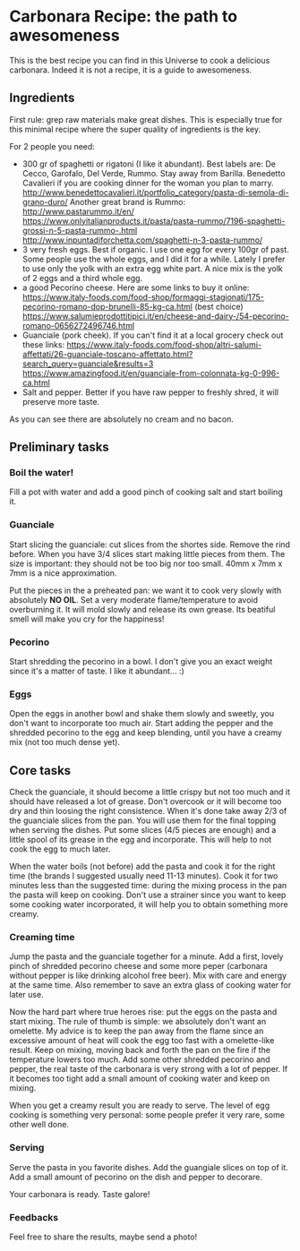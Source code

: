 # Carbonara Recipe: the path to awesomeness

This is the best recipe you can find in this Universe to cook a delicious
carbonara. Indeed it is not a recipe, it is a guide to awesomeness.

## Ingredients
First rule: grep raw materials make great dishes. This is especially true for
this minimal recipe where the super quality of ingredients is the key.

For 2 people you need:

- 300 gr of spaghetti or rigatoni (I like it abundant). 
  Best labels are: De Cecco, Garofalo, Del Verde, Rummo. Stay away from Barilla. 
  Benedetto Cavalieri if you are cooking dinner for the woman you plan to marry. http://www.benedettocavalieri.it/portfolio_category/pasta-di-semola-di-grano-duro/
  Another great brand is Rummo:
  http://www.pastarummo.it/en/
  https://www.onlyitalianproducts.it/pasta/pasta-rummo/7196-spaghetti-grossi-n-5-pasta-rummo-.html
  http://www.inpuntadiforchetta.com/spaghetti-n-3-pasta-rummo/
- 3 very fresh eggs. Best if organic. I use one egg for every 100gr of past.
  Some people use the whole eggs, and I did it for a while. Lately I prefer to 
  use only the yolk with an extra egg white part. A nice mix is the yolk of 
  2 eggs and a third whole egg.
- a good Pecorino cheese. Here are some links to buy it online:
    https://www.italy-foods.com/food-shop/formaggi-stagionati/175-pecorino-romano-dop-brunelli-85-kg-ca.html (best choice)
    https://www.salumieprodottitipici.it/en/cheese-and-dairy-/54-pecorino-romano-0656272496746.html
- Guanciale (pork cheek).
    If you can't find it at a local grocery check out these links:
    https://www.italy-foods.com/food-shop/altri-salumi-affettati/26-guanciale-toscano-affettato.html?search_query=guanciale&results=3
    https://www.amazingfood.it/en/guanciale-from-colonnata-kg-0-996-ca.html
- Salt and pepper. Better if you have raw pepper to freshly shred, it will
  preserve more taste.

As you can see there are absolutely no cream and no bacon.

## Preliminary tasks

### Boil the water!
Fill a pot with water and add a good pinch of cooking salt and start boiling it.

### Guanciale 
Start slicing the guanciale: cut slices from the shortes side. Remove the rind
before.
When you have 3/4 slices start making little pieces from them. The size is
important: they should not be too big nor too small. 40mm x 7mm x 7mm is 
a nice approximation.

Put the pieces in the a preheated pan: we want it to cook very slowly with absolutely
**NO OIL**. Set a very moderate flame/temperature to avoid overburning it.
It will mold slowly and release its own grease. Its beatiful smell will make you 
cry for the happiness!

### Pecorino
Start shredding the pecorino in a bowl. I don't give you an exact weight 
since it's a matter of taste. I like it abundant... :) 

### Eggs
Open the eggs in another bowl and shake them slowly and sweetly, you don't want 
to incorporate too much air. Start adding the pepper and the shredded pecorino 
to the egg and keep blending, until you have a creamy mix (not too much dense yet).

## Core tasks
Check the guanciale, it should become a little crispy but not too much and it 
should have released a lot of grease. Don't overcook or it will become too dry and
thin loosing the right consistence.
When it's done take away 2/3 of the guanciale slices from the pan. You will use them
for the final topping when serving the dishes. Put some slices (4/5 pieces are enough) 
and a little spool of its grease in the egg and incorporate. 
This will help to not cook the egg to much later. 

When the water boils (not before) add the pasta and cook it for the right time 
(the brands I suggested usually need 11-13 minutes). Cook it for two minutes less 
than the suggested time: during the mixing process in the pan the pasta will keep 
on cooking. Don't use a strainer since you want to keep some cooking water 
incorporated, it will help you to obtain something more creamy.

### Creaming time
Jump the pasta and the guanciale together for a minute. Add a first, lovely pinch
of shredded pecorino cheese and some more peper (carbonara without pepper is like
drinking alcohol free beer). Mix with care and energy at the same time. 
Also remember to save an extra glass of cooking water for later use.

Now the hard part where true heroes rise: put the eggs on the pasta and start 
mixing. The rule of thumb is simple: we absolutely don't want an omelette.
My advice is to keep the pan away from the flame since an excessive amount of heat 
will cook the egg too fast with a omelette-like result. Keep on mixing, moving 
back and forth the pan on the fire if the temperature lowers too much. Add some 
other shredded pecorino and pepper, the real taste of the carbonara is very strong 
with a lot of pepper. If it becomes too tight add a small amount of cooking water 
and keep on mixing.

When you get a creamy result you are ready to serve. The level of egg cooking is 
something very personal: some people prefer it very rare, some other well done.

### Serving
Serve the pasta in you favorite dishes. Add the guangiale slices on top of it.
Add a small amount of pecorino on the dish and pepper to decorare.

Your carbonara is ready. Taste galore!

### Feedbacks
Feel free to share the results, maybe send a photo!

